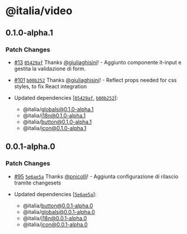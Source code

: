 # @italia/video

## 0.1.0-alpha.1

### Patch Changes

- [#13](https://github.com/italia/design-web-components/pull/13) [`05429af`](https://github.com/italia/design-web-components/commit/05429af9465b4af9b8301fc60691263dffcc00d7) Thanks [@giuliaghisini](https://github.com/giuliaghisini)! - Aggiunto componente it-input e gestita la validazione di form.

- [#101](https://github.com/italia/design-web-components/pull/101) [`b00b252`](https://github.com/italia/design-web-components/commit/b00b252d12958a8bbbb1627c14a00a0ea704f96f) Thanks [@giuliaghisini](https://github.com/giuliaghisini)! - Reflect props needed for css styles, to fix React integration

- Updated dependencies [[`05429af`](https://github.com/italia/design-web-components/commit/05429af9465b4af9b8301fc60691263dffcc00d7), [`b00b252`](https://github.com/italia/design-web-components/commit/b00b252d12958a8bbbb1627c14a00a0ea704f96f)]:
  - @italia/globals@0.1.0-alpha.1
  - @italia/i18n@0.1.0-alpha.1
  - @italia/button@0.1.0-alpha.1
  - @italia/icon@0.1.0-alpha.1

## 0.0.1-alpha.0

### Patch Changes

- [#95](https://github.com/italia/design-web-components/pull/95) [`5e6ae5a`](https://github.com/italia/design-web-components/commit/5e6ae5ae7ef1aad2c6e7871d91b4aec94ee5a6c3) Thanks [@pnicolli](https://github.com/pnicolli)! - Aggiunta configurazione di rilascio tramite changesets

- Updated dependencies [[`5e6ae5a`](https://github.com/italia/design-web-components/commit/5e6ae5ae7ef1aad2c6e7871d91b4aec94ee5a6c3)]:
  - @italia/button@0.0.1-alpha.0
  - @italia/globals@0.0.1-alpha.0
  - @italia/i18n@0.0.1-alpha.0
  - @italia/icon@0.0.1-alpha.0

